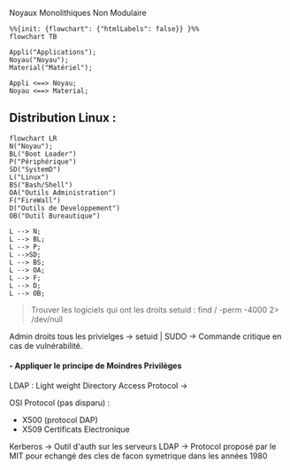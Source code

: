 
Noyaux Monolithiques Non Modulaire

```mermaid
%%{init: {flowchart": {"htmlLabels": false}} }%%
flowchart TB

Appli("Applications");
Noyau("Noyau");
Material("Matériel");

Appli <==> Noyau;
Noyau <==> Material;
```


## Distribution Linux :



```mermaid 
flowchart LR 
N("Noyau");
BL("Boot Loader")
P("Périphérique")
SD("SystemD")
L("Linux")
BS("Bash/Shell")
OA("Outils Administration")
F("FireWall")
D("Outils de Developpement")
OB("Outil Bureautique")

L --> N;
L --> BL;
L --> P;
L -->SD;
L --> BS;
L --> OA;
L --> F;
L --> D;
L --> OB;
``` 



> Trouver les logiciels qui ont les droits setuid : find / -perm -4000 2> /dev/null

Admin droits tous les privielges -> setuid  | SUDO -> Commande critique en cas de vulnérabilité.
#### - Appliquer le principe de Moindres Privilèges
LDAP : Light weight Directory Access Protocol -> 

OSI Protocol (pas disparu) : 
- X500 (protocol DAP)
- X509 Certificats Electronique


Kerberos -> Outil d'auth sur les serveurs LDAP
-> Protocol proposé par le MIT pour echangé des cles de facon symetrique dans les années 1980

